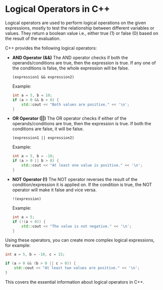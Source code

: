# Logical Operators in C++

Logical operators are used to perform logical operations on the given expressions, mostly to test the relationship between different variables or values. They return a boolean value i.e., either true (1) or false (0) based on the result of the evaluation.

C++ provides the following logical operators:

- **AND Operator (&&)**
   The AND operator checks if both the operands/conditions are true, then the expression is true. If any one of the conditions is false, the whole expression will be false.
   ```
   (expression1 && expression2)
   ```
   Example:
   ```cpp
   int a = 5, b = 10;
   if (a > 0 && b > 0) {
       std::cout << "Both values are positive." << '\n';
   }
   ```
- **OR Operator (||)**
   The OR operator checks if either of the operands/conditions are true, then the expression is true. If both the conditions are false, it will be false.
   ```
   (expression1 || expression2)
   ```
   Example:
   ```cpp
   int a = 5, b = -10;
   if (a > 0 || b > 0) {
       std::cout << "At least one value is positive." << '\n';
   }
   ```

- **NOT Operator (!)**
   The NOT operator reverses the result of the condition/expression it is applied on. If the condition is true, the NOT operator will make it false and vice versa.
   ```
   !(expression)
   ```
   Example:
   ```cpp
   int a = 5;
   if (!(a < 0)) {
       std::cout << "The value is not negative." << '\n';
   }
   ```

Using these operators, you can create more complex logical expressions, for example:

```cpp
int a = 5, b = -10, c = 15;

if (a > 0 && (b > 0 || c > 0)) {
    std::cout << "At least two values are positive." << '\n';
}
```

This covers the essential information about logical operators in C++.
